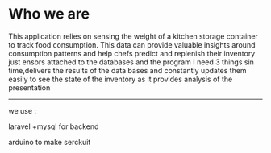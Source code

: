 <h1> Who we are </h1>
This application relies on sensing the weight of a kitchen storage container to track food consumption. This data can provide valuable insights around consumption patterns and help chefs predict and replenish their inventory just ensors attached to the databases and the program I need 3 things sin time,delivers the results of the data bases and constantly updates them easily to see the state of the inventory as it provides analysis of the presentation

<hr>
we use : 


laravel +mysql for backend 



arduino to make serckuit

